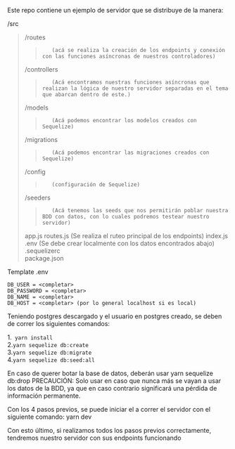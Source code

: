 Este repo contiene un ejemplo de servidor que se distribuye de la manera:

/src
>   /routes
>>        (acá se realiza la creación de los endpoints y conexión con las funciones asíncronas de nuestros controladores)
>    /controllers
>>        (Acá encontramos nuestras funciones asíncronas que realizan la lógica de nuestro servidor separadas en el tema que abarcan dentro de este.)
>    /models
>>        (Acá podemos encontrar los modelos creados con Sequelize)
>    /migrations
>>        (Acá podemos encontrar las migraciones creados con Sequelize)
>    /config 
>>        (configuración de Sequelize)
>    /seeders
>>        (Acá tenemos las seeds que nos permitirán poblar nuestra BDD con datos, con lo cuales podremos testear nuestro servidor)
>    app.js
>    routes.js (Se realiza el ruteo principal de los endpoints)
>    index.js  
.env (Se debe crear localmente con los datos encontrados abajo)  
.sequelizerc  
package.json  

Template .env
```
DB_USER = <completar>  
DB_PASSWORD = <completar>  
DB_NAME = <completar>  
DB_HOST = <completar> (por lo general localhost si es local)  
```
Teniendo postgres descargado y el usuario en postgres creado, se deben de correr los siguientes comandos:

1.``` yarn install```  
2.```yarn sequelize db:create```  
3.```yarn sequelize db:migrate```  
4.```yarn sequelize db:seed:all```  

En caso de querer botar la base de datos, deberán usar yarn sequelize db:drop 
PRECAUCIÓN: Solo usar en caso que nunca más se vayan a usar los datos de la BDD, ya que en caso contrario significará una pérdida de información permanente.

Con los 4 pasos previos, se puede iniciar el a correr el servidor con el siguiente comando:
yarn dev

Con esto último, si realizamos todos los pasos previos correctamente, tendremos nuestro servidor con sus endpoints funcionando
